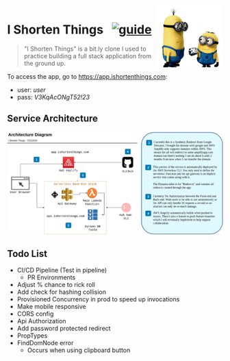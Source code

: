 <img src="docs/images/minion-short.png" align="right" height="144px" />

# I Shorten Things &nbsp; [![guide](https://img.shields.io/badge/Link-https%3A%2F%2Fapp.ishortenthings.com-blue)](https://app.ishortenthings.com)

> "I Shorten Things" is a bit.ly clone I used to practice building a full stack application from the ground up.

To access the app, go to https://app.ishortenthings.com:

- user: _user_
- pass: _V3KqAcONgT52!23_

## Service Architecture

![architecture diagram](docs/images/architecture_diagram.jpg)

## Todo List

- CI/CD Pipeline (Test in pipeline)
  - PR Environments
- Adjust % chance to rick roll
- Add check for hashing collision
- Provisioned Concurrency in prod to speed up invocations
- Make mobile responsive
- CORS config
- Api Authorization
- Add password protected redirect
- PropTypes
- FindDomNode error
  - Occurs when using clipboard button
